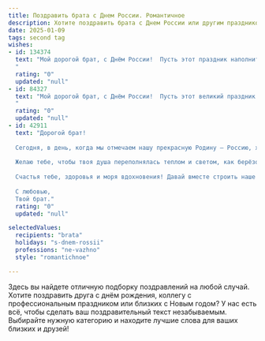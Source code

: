 ```yaml
---
title: Поздравить брата с Днем России. Романтичное
description: Хотите поздравить брата с Днем России или другим праздником? Наш ИИ создаст незабываемое поздравление, а вы обязательно выделитесь среди других.  
date: 2025-01-09
tags: second tag
wishes:
- id: 134374
  text: "Мой дорогой брат, с Днём России!  Пусть этот праздник наполнит твою жизнь светом, теплом и безграничной любовью к нашей Родине, такой же прекрасной и необъятной, как и твои чувства ко мне.  Пусть все твои мечты исполняются, а сердце всегда хранит верность и надежду.  Я бесконечно рад, что ты есть в моей жизни!
  "
  rating: "0"
  updated: "null"
- id: 84327
  text: "Мой дорогой брат, с Днём России!  Пусть этот великий праздник наполнит твою жизнь светом, теплом и любовью, как безграничное русское поле, усыпанное золотыми колосьями. Пусть все твои мечты, чистые и светлые, как утренняя роса, сбудутся, а сердце всегда будет полно надежды и веры в лучшее.  Я люблю тебя!
  "
  rating: "0"
  updated: "null"
- id: 42911
  text: "Дорогой брат!
  
  Сегодня, в день, когда мы отмечаем нашу прекрасную Родину — Россию, хочу поздравить тебя от всей души! Пусть каждый миг твоей жизни будет наполнен гордостью за нашу страну, её красоту и разнообразие.
  
  Желаю тебе, чтобы твоя душа переполнялась теплом и светом, как берёзовые рощи под ярким солнцем. Пусть рядом всегда будут близкие и любящие люди, а в сердце горит flame страсти к жизни.
  
  Счастья тебе, здоровья и моря вдохновения! Давай вместе строить наше будущее в этой удивительной стране!
  
  С любовью,
  Твой брат."
  rating: "0"
  updated: "null"

selectedValues:
  recipients: "brata"
  holidays: "s-dnem-rossii"
  professions: "ne-vazhno"
  style: "romantichnoe"

---
```


Здесь вы найдете отличную подборку поздравлений на любой случай.
Хотите поздравить друга с днём рождения, коллегу с профессиональным праздником или близких с Новым годом? У нас есть всё, чтобы сделать ваш поздравительный текст незабываемым. Выбирайте нужную категорию и находите лучшие слова для ваших близких и друзей!
